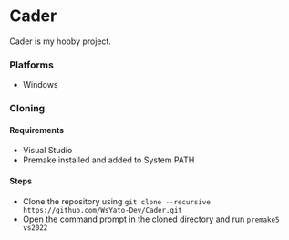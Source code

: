 # Cader
Cader is my hobby project.

### Platforms
* Windows

### Cloning

#### Requirements
* Visual Studio
* Premake installed and added to System PATH

#### Steps
* Clone the repository using `git clone --recursive https://github.com/WsYato-Dev/Cader.git`
* Open the command prompt in the cloned directory and run `premake5 vs2022`